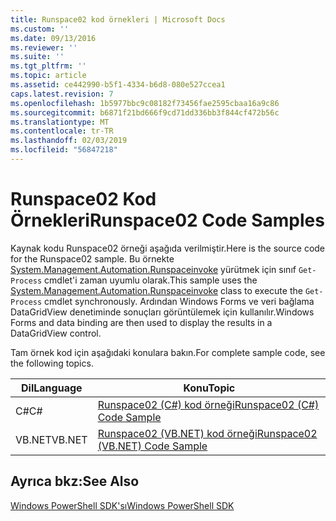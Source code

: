 ```yaml
---
title: Runspace02 kod örnekleri | Microsoft Docs
ms.custom: ''
ms.date: 09/13/2016
ms.reviewer: ''
ms.suite: ''
ms.tgt_pltfrm: ''
ms.topic: article
ms.assetid: ce442990-b5f1-4334-b6d8-080e527ccea1
caps.latest.revision: 7
ms.openlocfilehash: 1b5977bbc9c08182f73456fae2595cbaa16a9c86
ms.sourcegitcommit: b6871f21bd666f9cd71dd336bb3f844cf472b56c
ms.translationtype: MT
ms.contentlocale: tr-TR
ms.lasthandoff: 02/03/2019
ms.locfileid: "56847218"
---
```

# <a name="runspace02-code-samples"></a><span data-ttu-id="35692-102">Runspace02 Kod Örnekleri</span><span class="sxs-lookup"><span data-stu-id="35692-102">Runspace02 Code Samples</span></span>

<span data-ttu-id="35692-103">Kaynak kodu Runspace02 örneği aşağıda verilmiştir.</span><span class="sxs-lookup"><span data-stu-id="35692-103">Here is the source code for the Runspace02 sample.</span></span> <span data-ttu-id="35692-104">Bu örnekte [System.Management.Automation.Runspaceinvoke](/dotnet/api/System.Management.Automation.RunspaceInvoke) yürütmek için sınıf `Get-Process` cmdlet'i zaman uyumlu olarak.</span><span class="sxs-lookup"><span data-stu-id="35692-104">This sample uses the [System.Management.Automation.Runspaceinvoke](/dotnet/api/System.Management.Automation.RunspaceInvoke) class to execute the `Get-Process` cmdlet synchronously.</span></span> <span data-ttu-id="35692-105">Ardından Windows Forms ve veri bağlama DataGridView denetiminde sonuçları görüntülemek için kullanılır.</span><span class="sxs-lookup"><span data-stu-id="35692-105">Windows Forms and data binding are then used to display the results in a DataGridView control.</span></span>

<span data-ttu-id="35692-106">Tam örnek kod için aşağıdaki konulara bakın.</span><span class="sxs-lookup"><span data-stu-id="35692-106">For complete sample code, see the following topics.</span></span>

|<span data-ttu-id="35692-107">Dil</span><span class="sxs-lookup"><span data-stu-id="35692-107">Language</span></span>|<span data-ttu-id="35692-108">Konu</span><span class="sxs-lookup"><span data-stu-id="35692-108">Topic</span></span>|
|--------------|-----------|
|<span data-ttu-id="35692-109">C#</span><span class="sxs-lookup"><span data-stu-id="35692-109">C#</span></span>|[<span data-ttu-id="35692-110">Runspace02 (C#) kod örneği</span><span class="sxs-lookup"><span data-stu-id="35692-110">Runspace02 (C#) Code Sample</span></span>](./runspace02-csharp-code-sample.md)|
|<span data-ttu-id="35692-111">VB.NET</span><span class="sxs-lookup"><span data-stu-id="35692-111">VB.NET</span></span>|[<span data-ttu-id="35692-112">Runspace02 (VB.NET) kod örneği</span><span class="sxs-lookup"><span data-stu-id="35692-112">Runspace02 (VB.NET) Code Sample</span></span>](./runspace02-vb-net-code-sample.md)|

## <a name="see-also"></a><span data-ttu-id="35692-113">Ayrıca bkz:</span><span class="sxs-lookup"><span data-stu-id="35692-113">See Also</span></span>

[<span data-ttu-id="35692-114">Windows PowerShell SDK'sı</span><span class="sxs-lookup"><span data-stu-id="35692-114">Windows PowerShell SDK</span></span>](../windows-powershell-reference.md)